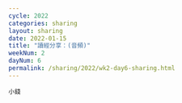 ```yaml
---
cycle: 2022
categories: sharing
layout: sharing
date: 2022-01-15
title: "讀經分享：(音頻)"
weekNum: 2
dayNum: 6
permalink: /sharing/2022/wk2-day6-sharing.html
---
```


[](https://eccseattle.github.io/media/sharing/2022/wk001/2022-01-15-bin.m4a)

`小錢`
